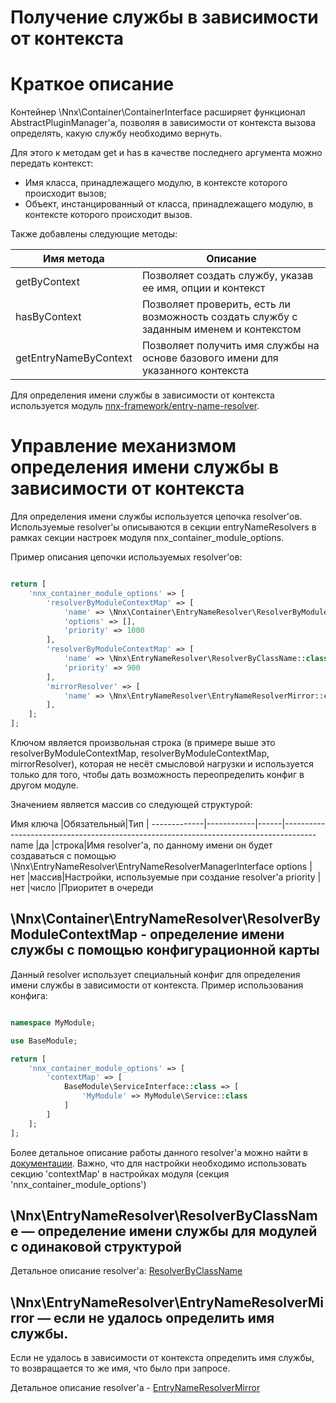 # Получение службы в зависимости от контекста

# Краткое описание

Контейнер \Nnx\Container\ContainerInterface расширяет функционал AbstractPluginManager'a, позволяя в зависимости от контекста
вызова определять, какую службу необходимо вернуть.

Для этого к методам get и has в качестве последнего аргумента можно передать контекст:

- Имя класса, принадлежащего модулю, в контексте которого происходит вызов;
- Объект, инстанцированный от класса, принадлежащего модулю, в контексте которого происходит вызов.

Также добавлены следующие методы:

Имя метода           |Описание
---------------------|----------------
getByContext         |Позволяет создать службу, указав ее имя, опции и контекст
hasByContext         |Позволяет проверить, есть ли возможность создать службу с заданным именем и контекстом
getEntryNameByContext|Позволяет получить имя службы на основе базового имени для указанного контекста

Для определения имени службы в зависимости от контекста используется модуль [nnx-framework/entry-name-resolver](https://github.com/nnx-framework/entry-name-resolver).

# Управление механизмом определения имени службы в зависимости от контекста

Для определения имени службы используется цепочка resolver'ов. Используемые resolver'ы описываются в секции entryNameResolvers в рамках секции настроек модуля nnx_container_module_options.

Пример описания цепочки используемых resolver'ов:

```php

return [
    'nnx_container_module_options' => [
        'resolverByModuleContextMap' => [
            'name' => \Nnx\Container\EntryNameResolver\ResolverByModuleContextMap::class,
            'options' => [],
            'priority' => 1000
        ],
        'resolverByModuleContextMap' => [
            'name' => \Nnx\EntryNameResolver\ResolverByClassName::class,
            'priority' => 900
        ],
        'mirrorResolver' => [
            'name' => \Nnx\EntryNameResolver\EntryNameResolverMirror::class
        ],
    ];
];

```

Ключом является произвольная строка (в примере выше это resolverByModuleContextMap, resolverByModuleContextMap, mirrorResolver),
которая не несёт смысловой нагрузки и используется только для того, чтобы дать возможность переопределить конфиг в другом модуле.

Значением является массив со следующей структурой:

Имя ключа    |Обязательный|Тип   |
-------------|------------|------|--------------------------------------------------------------------------------------  
name         |да          |строка|Имя resolver'a, по данному имени он будет создаваться с помощью \Nnx\EntryNameResolver\EntryNameResolverManagerInterface
options      |нет         |массив|Настройки, используемые при создание resolver'a
priority     |нет         |число |Приоритет в очереди

## \Nnx\Container\EntryNameResolver\ResolverByModuleContextMap - определение имени службы с помощью конфигурационной карты

Данный resolver использует специальный конфиг для определения имени службы в зависимости от контекста.
Пример использования конфига:

```php

namespace MyModule;

use BaseModule;

return [
    'nnx_container_module_options' => [
        'contextMap' => [
            BaseModule\ServiceInterface::class => [
                'MyModule' => MyModule\Service::class
            ]
        ]
    ];
];

```

Более детальное описание работы данного resolver'a можно найти в [документации](https://github.com/nnx-framework/entry-name-resolver/blob/master/doc/book/ru/resolver-by-module-context-map.md).
Важно, что для настройки необходимо использовать секцию 'contextMap' в настройках модуля (секция 'nnx_container_module_options')

##  \Nnx\EntryNameResolver\ResolverByClassName — определение имени службы для модулей с одинаковой структурой

Детальное описание resolver'a: [ResolverByClassName](https://github.com/nnx-framework/entry-name-resolver/blob/master/doc/book/ru/resolver-by-class-name.md)

##  \Nnx\EntryNameResolver\EntryNameResolverMirror — если не удалось определить имя службы.

Если не удалось в зависимости от контекста определить имя службы, то возвращается то же имя, что было при запросе.

Детальное описание resolver'a - [EntryNameResolverMirror](https://github.com/nnx-framework/entry-name-resolver/blob/master/doc/book/ru/entry-name-resolver-mirror.md)
